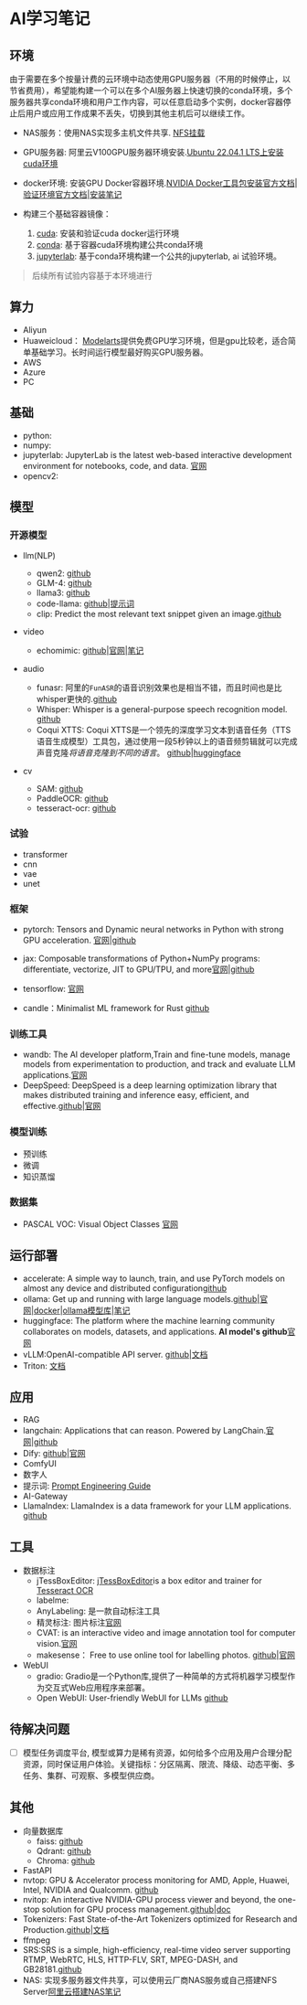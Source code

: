 # AI学习笔记

## 环境

由于需要在多个按量计费的云环境中动态使用GPU服务器（不用的时候停止，以节省费用），希望能构建一个可以在多个AI服务器上快速切换的conda环境，多个服务器共享conda环境和用户工作内容，可以任意启动多个实例，docker容器停止后用户或应用工作成果不丢失，切换到其他主机后可以继续工作。

* NAS服务：使用NAS实现多主机文件共享. [NFS挂载](./infra/nas.md)

* GPU服务器: 阿里云V100GPU服务器环境安装.[Ubuntu 22.04.1 LTS上安装cuda环境](./cuda.md)

* docker环境: 安装GPU Docker容器环境.[NVIDIA Docker工具包安装官方文档](https://docs.nvidia.com/datacenter/cloud-native/container-toolkit/latest/install-guide.html)|[验证环境官方文档](https://docs.nvidia.com/datacenter/cloud-native/container-toolkit/latest/docker-specialized.html)|[安装笔记](./cuda.md)

* 构建三个基础容器镜像：
  1. [cuda](): 安装和验证cuda docker运行环境
  2. [conda](): 基于容器cuda环境构建公共conda环境
  3. [jupyterlab](): 基于conda环境构建一个公共的jupyterlab, ai 试验环境。


> 后续所有试验内容基于本环境进行

## 算力

* Aliyun
* Huaweicloud： [Modelarts](https://console.huaweicloud.com/modelarts/?region=cn-north-4#/dashboard)提供免费GPU学习环境，但是gpu比较老，适合简单基础学习。长时间运行模型最好购买GPU服务器。
* AWS
* Azure
* PC

## 基础

* python:
* numpy:
* jupyterlab: JupyterLab is the latest web-based interactive development environment for notebooks, code, and data. [官网](https://jupyter.org/)
* opencv2:

## 模型

### 开源模型

* llm(NLP)
  * qwen2: [github](https://github.com/QwenLM/Qwen2)
  * GLM-4: [github](https://github.com/THUDM/GLM-4)
  * llama3: [github](https://github.com/meta-llama/llama3)
  * code-llama:  [github](https://github.com/meta-llama/codellama)|[提示词](https://www.promptingguide.ai/models/code-llama)
  * clip: Predict the most relevant text snippet given an image.[github](https://github.com/openai/CLIP)
  
* video
  * echomimic: [github](https://github.com/BadToBest/EchoMimic)|[官网](https://badtobest.github.io/echomimic.html)|[笔记]()

* audio
  * funasr: 阿里的`FunASR`的语音识别效果也是相当不错，而且时间也是比whisper更快的.[github](https://github.com/modelscope/FunASR)
  * Whisper: Whisper is a general-purpose speech recognition model. [github](https://github.com/openai/whisper)
  * Coqui XTTS: Coqui XTTS是一个领先的深度学习文本到语音任务（TTS语音生成模型）工具包，通过使用一段5秒钟以上的语音频剪辑就可以完成声音克隆*将语音克隆到不同的语言*。 [github](https://github.com/coqui-ai/TTS)|[huggingface](https://huggingface.co/spaces/coqui/xtts)

* cv
  * SAM: [github](https://github.com/facebookresearch/segment-anything)
  * PaddleOCR: [github](https://github.com/PaddlePaddle/PaddleOCR)
  * tesseract-ocr: [github](https://github.com/tesseract-ocr/tesseract)

### 试验

* transformer
* cnn
* vae
* unet

### 框架

* pytorch: Tensors and Dynamic neural networks in Python with strong GPU acceleration. [官网](https://pytorch.org/)|[github](https://github.com/pytorch/pytorch)

* jax: Composable transformations of Python+NumPy programs: differentiate, vectorize, JIT to GPU/TPU, and more[官网](http://jax.readthedocs.io/)|[github](https://github.com/google/jax)
* tensorflow: [官网]()
* candle：Minimalist ML framework for Rust [github](https://github.com/huggingface/candle)

### 训练工具

* wandb: The AI developer platform,Train and fine-tune models, manage models from experimentation to production, and track and evaluate LLM applications.[官网](https://wandb.ai/)
* DeepSpeed: DeepSpeed is a deep learning optimization library that makes distributed training and inference easy, efficient, and effective.[github](https://github.com/microsoft/DeepSpeed)|[官网](https://www.deepspeed.ai/)

### 模型训练

* 预训练
* 微调
* 知识蒸馏

### 数据集

* PASCAL VOC: Visual Object Classes [官网](http://host.robots.ox.ac.uk/pascal/VOC/)

## 运行部署

* accelerate: A simple way to launch, train, and use PyTorch models on almost any device and distributed configuration[github](https://github.com/huggingface/accelerate)
* ollama: Get up and running with large language models.[github](https://github.com/ollama/ollama)|[官网](https://ollama.com/)|[docker](https://hub.docker.com/r/ollama/ollama)|[ollama模型库](https://ollama.com/library)|[笔记](./ollama.md)
* huggingface: The platform where the machine learning community collaborates on models, datasets, and applications. **AI model's github**[官网](https://huggingface.co/)
* vLLM:OpenAI-compatible API server. [github](https://github.com/vllm-project/vllm)|[文档](https://docs.vllm.ai/)
* Triton: [文档](https://www.nvidia.cn/gpu-cloud/ngc-nvidia-triton/)

## 应用

* RAG
* langchain: Applications that can reason. Powered by LangChain.[官网](https://www.langchain.com/)|[github](https://github.com/langchain-ai)
* Dify: [github](https://github.com/langgenius/dify)|[官网](https://dify.ai/)
* ComfyUI
* 数字人
* 提示词: [Prompt Engineering Guide](https://www.promptingguide.ai/)
* AI-Gateway
* LlamaIndex: LlamaIndex is a data framework for your LLM applications. [github](https://github.com/run-llama/llama_index)

## 工具

* 数据标注
  * jTessBoxEditor:  [jTessBoxEditor](https://vietocr.sourceforge.net/training.html)is a box editor and trainer for [Tesseract OCR](https://github.com/tesseract-ocr)
  * labelme: 
  * AnyLabeling: 是一款自动标注工具
  * 精灵标注: 图片标注[官网](http://www.jinglingbiaozhu.com/)
  * CVAT:  is an interactive video and image annotation tool for computer vision.[官网](https://app.cvat.ai/)
  * makesense： Free to use online tool for labelling photos. [github](https://github.com/SkalskiP/make-sense)|[官网](https://www.makesense.ai/)
* WebUI
  * gradio: Gradio是一个Python库,提供了一种简单的方式将机器学习模型作为交互式Web应用程序来部署。
  * Open WebUI: User-friendly WebUI for LLMs [github](https://github.com/open-webui/open-webui)

## 待解决问题

* [ ] 模型任务调度平台, 模型或算力是稀有资源，如何给多个应用及用户合理分配资源，同时保证用户体验。关键指标：分区隔离、限流、降级、动态平衡、多任务、集群、可观察、多模型供应商。

## 其他

* 向量数据库
  * faiss: [github](https://github.com/facebookresearch/faiss)
  * Qdrant: [github](https://github.com/qdrant/qdrant)
  * Chroma: [github](https://github.com/chroma-core/chroma)
* FastAPI
* nvtop: GPU & Accelerator process monitoring for AMD, Apple, Huawei, Intel, NVIDIA and Qualcomm. [github](https://github.com/Syllo/nvtop?tab=readme-ov-file)
* nvitop: An interactive NVIDIA-GPU process viewer and beyond, the one-stop solution for GPU process management.[github](https://github.com/XuehaiPan/nvitop)|[doc](https://github.com/XuehaiPan/nvitop)
* Tokenizers: Fast State-of-the-Art Tokenizers optimized for Research and Production.[github](https://github.com/huggingface/tokenizers)|[文档](https://huggingface.co/docs/tokenizers)
* ffmpeg
* SRS:SRS is a simple, high-efficiency, real-time video server supporting RTMP, WebRTC, HLS, HTTP-FLV, SRT, MPEG-DASH, and GB28181.[github](https://github.com/ossrs/srs)
* NAS: 实现多服务器文件共享，可以使用云厂商NAS服务或自己搭建NFS Server[阿里云搭建NAS笔记](./nas.md)